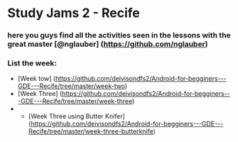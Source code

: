 # Study Jams 2 - Recife

### here you guys find all the activities seen in the lessons with the great master [@nglauber] (https://github.com/nglauber)

### List the week: 

* [Week tow] (https://github.com/deivisondfs2/Android-for-begginers---GDE---Recife/tree/master/week-two)
* [Week Three] (https://github.com/deivisondfs2/Android-for-begginers---GDE---Recife/tree/master/week-three)
*  - [Week Three using Butter Knifer] (https://github.com/deivisondfs2/Android-for-begginers---GDE---Recife/tree/master/week-three-butterknife)
      
      


      
